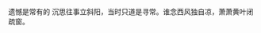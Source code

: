 <!DOCTYPE html>
<html>
  <head>
    <meta charset="utf-8">
    <title>欢迎欢迎，热烈欢迎</title>
  </head>
  <body>
    遗憾是常有的
    沉思往事立斜阳，当时只道是寻常。谁念西风独自凉，萧萧黄叶闭疏窗。
  </body>
  </html>
